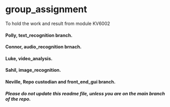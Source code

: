 # group_assignment
To hold the work and result from module KV6002

#### Polly, text_recognition branch.
#### Connor, audio_recognition brnach.
#### Luke, video_analysis.
#### Sahil, image_recognition.
#### Neville, Repo custodian and front_end_gui branch.

##### Please do not update this readme file, unless you are on the **main** branch of the repo.
